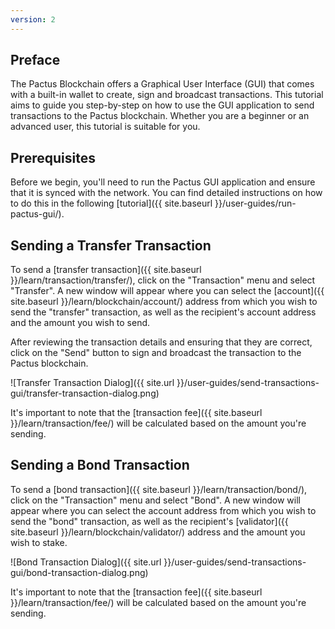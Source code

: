 ```yaml
---
version: 2
---
```


## Preface

The Pactus Blockchain offers a Graphical User Interface (GUI) that comes with a built-in wallet to create,
sign and broadcast transactions.
This tutorial aims to guide you step-by-step on how to use the GUI application to send transactions to the Pactus blockchain.
Whether you are a beginner or an advanced user, this tutorial is suitable for you.

## Prerequisites

Before we begin, you'll need to run the Pactus GUI application and ensure that it is synced with the network.
You can find detailed instructions on how to do this in the following [tutorial]({{ site.baseurl }}/user-guides/run-pactus-gui/).

## Sending a Transfer Transaction

To send a [transfer transaction]({{ site.baseurl }}/learn/transaction/transfer/), click on the "Transaction" menu and
select "Transfer".
A new window will appear where you can select the
[account]({{ site.baseurl }}/learn/blockchain/account/) address from which you wish to send the "transfer" transaction,
as well as the recipient's account address and the amount you wish to send.

After reviewing the transaction details and ensuring that they are correct,
click on the "Send" button to sign and broadcast the transaction to the Pactus blockchain.

![Transfer Transaction Dialog]({{ site.url }}/user-guides/send-transactions-gui/transfer-transaction-dialog.png)

It's important to note that the [transaction fee]({{ site.baseurl }}/learn/transaction/fee/)
will be calculated based on the amount you're sending.

## Sending a Bond Transaction

To send a [bond transaction]({{ site.baseurl }}/learn/transaction/bond/), click on the "Transaction" menu
and select "Bond".
A new window will appear where you can select the account address from which you wish to send the "bond" transaction,
as well as the recipient's [validator]({{ site.baseurl }}/learn/blockchain/validator/) address and
the amount you wish to stake.

![Bond Transaction Dialog]({{ site.url }}/user-guides/send-transactions-gui/bond-transaction-dialog.png)

It's important to note that the [transaction fee]({{ site.baseurl }}/learn/transaction/fee/)
will be calculated based on the amount you're sending.
